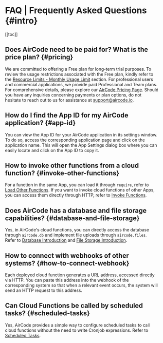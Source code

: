 # FAQ | Frequently Asked Questions {#intro}

[[toc]]

## Does AirCode need to be paid for? What is the price plan? {#pricing}

We are committed to offering a Free plan for long-term trial purposes. To review the usage restrictions associated with the Free plan, kindly refer to the [Resource Limits - Monthly Usage Limit](/about/limits#monthly-usage) section. For professional users and commercial applications, we provide paid Professional and Team plans. For comprehensive details, please explore our [AirCode Pricing Page](https://aircode.io/pricing). Should you have any inquiries concerning payments or plan options, do not hesitate to reach out to us for assistance at [support@aircode.io](mailto:support@aircode.io).

## How do I find the App ID for my AirCode application? {#app-id}

You can view the App ID for your AirCode application in its settings window. To do so, access the corresponding application page and click on the application name. This will open the App Settings dialog box where you can easily locate and click on the App ID to copy it.

<ACImage src="/_images/1681195076163.png" mode="light" />
<ACImage src="/_images/1681195131773.png" mode="dark" />

## How to invoke other functions from a cloud function? {#invoke-other-functions}

For a function in the same App, you can load it through `require`, refer to [Load Other Functions](/guide/functions/require). If you want to invoke cloud functions of other Apps, you can access them directly through HTTP, refer to [Invoke Functions](/guide/functions/invoke).

## Does AirCode has a database and file storage capabilities? {#database-and-file-storage}

Yes, in AirCode's cloud functions, you can directly access the database through `aircode.db` and implement file uploads through `aircode.files`. Refer to [Database Introduction](/getting-started/database) and [File Storage Introduction](/getting-started/files).

## How to connect with webhooks of other systems? {#how-to-connect-webhook}

Each deployed cloud function generates a URL address, accessed directly via HTTP. You can paste this address into the webhook of the corresponding system so that when a relevant event occurs, the system will send an HTTP request to this address.

## Can Cloud Functions be called by scheduled tasks? {#scheduled-tasks}

Yes, AirCode provides a simple way to configure scheduled tasks to call cloud functions without the need to write Cronjob expressions. Refer to [Scheduled Tasks](/guide/functions/scheduled-tasks).

